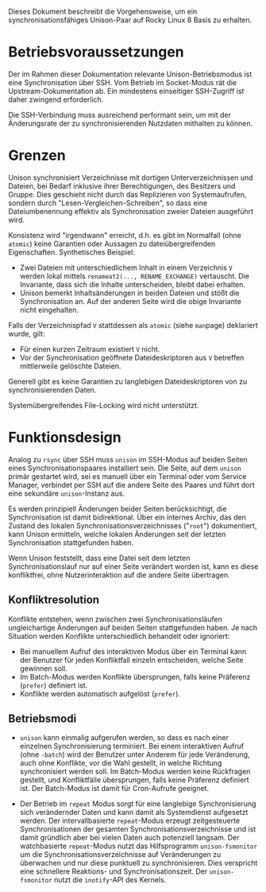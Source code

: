 [//]: # (@pandoc@\newpage@)
Dieses Dokument beschreibt die Vorgehensweise, um ein synchronisationsfähiges
Unison-Paar auf Rocky Linux 8 Basis zu erhalten.

# Betriebsvoraussetzungen

Der im Rahmen dieser Dokumentation relevante Unison-Betriebsmodus ist eine
Synchronisation über SSH. Vom Betrieb im Socket-Modus rät die
Upstream-Dokumentation ab. Ein mindestens einseitiger SSH-Zugriff ist daher
zwingend erforderlich.

Die SSH-Verbindung muss ausreichend performant sein, um mit der Änderungsrate
der zu synchronisierenden Nutzdaten mithalten zu können.

# Grenzen

Unison synchronisiert Verzeichnisse mit dortigen Unterverzeichnissen und
Dateien, bei Bedarf inklusive ihrer Berechtigungen, des Besitzers und Gruppe.
Dies geschieht nicht durch das Replizieren von Systemaufrufen, sondern durch
"Lesen-Vergleichen-Schreiben", so dass eine Dateiumbenennung effektiv als
Synchronisation zweier Dateien ausgeführt wird.

Konsistenz wird "irgendwann" erreicht, d.h. es gibt im Normalfall (ohne
`atomic`) keine Garantien oder Aussagen zu dateiübergreifenden Eigenschaften.
Synthetisches Beispiel:

* Zwei Dateien mit unterschiedlichem Inhalt in einem Verzeichnis `V` werden
  lokal mittels `renameat2(..., RENAME_EXCHANGE)` vertauscht. Die Invariante,
  dass sich die Inhalte unterscheiden, bleibt dabei erhalten.
* Unison bemerkt Inhaltsänderungen in beiden Dateien und stößt die
  Synchronisation an. Auf der anderen Seite wird die obige Invariante nicht
  eingehalten.

Falls der Verzeichnispfad `V` stattdessen als `atomic` (siehe `man`page)
deklariert wurde, gilt:

* Für einen kurzen Zeitraum existiert `V` nicht.
* Vor der Synchronisation geöffnete Dateideskriptoren aus `V` betreffen
  mittlerweile gelöschte Dateien.

Generell gibt es keine Garantien zu langlebigen Dateideskriptoren von zu
synchronisierenden Daten.

Systemübergreifendes File-Locking wird nicht unterstützt.

# Funktionsdesign

Analog zu `rsync` über SSH muss `unison` im SSH-Modus auf beiden Seiten eines
Synchronisationspaares installiert sein. Die Seite, auf dem `unison` primär
gestartet wird, sei es manuell über ein Terminal oder vom Service Manager,
verbindet per SSH auf die andere Seite des Paares und führt dort eine sekundäre
`unison`-Instanz aus.

Es werden prinzipiell Änderungen beider Seiten berücksichtigt, die
Synchronisation ist damit bidirektional. Über ein internes Archiv, das den
Zustand des lokalen Synchronisationsverzeichnisses ("`root`") dokumentiert,
kann Unison ermitteln, welche lokalen Änderungen seit der letzten
Synchronisation stattgefunden haben.

Wenn Unison feststellt, dass eine Datei seit dem letzten Synchronisationslauf
nur auf einer Seite verändert worden ist, kann es diese konfliktfrei, ohne
Nutzerinteraktion auf die andere Seite übertragen.

## Konfliktresolution

Konflikte entstehen, wenn zwischen zwei Synchronisationsläufen ungleichartige
Änderungen auf beiden Seiten stattgefunden haben. Je nach Situation werden
Konflikte unterschiedlich behandelt oder ignoriert:

* Bei manuellem Aufruf des interaktiven Modus über ein Terminal kann der
  Benutzer für jeden Konfliktfall einzeln entscheiden, welche Seite gewinnen
  soll.
* Im Batch-Modus werden Konflikte übersprungen, falls keine Präferenz
  (`prefer`) definiert ist.
* Konflikte werden automatisch aufgelöst (`prefer`).

## Betriebsmodi

* `unison` kann einmalig aufgerufen werden, so dass es nach einer einzelnen
  Synchronisierung terminiert. Bei einem interaktiven Aufruf (ohne `-batch`)
  wird der Benutzer unter Anderem für jede Veränderung, auch ohne Konflikte, vor
  die Wahl gestellt, in welche Richtung synchronisiert werden soll. Im
  Batch-Modus werden keine Rückfragen gestellt, und Konfliktfälle übersprungen,
  falls keine Präferenz definiert ist. Der Batch-Modus ist damit für Cron-Aufrufe
  geeignet.

* Der Betrieb im `repeat` Modus sorgt für eine langlebige Synchronisierung sich
  verändernder Daten und kann damit als Systemdienst aufgesetzt werden.  Der
  intervallbasierte `repeat`-Modus erzeugt zeitgesteuerte Synchronisationen der
  gesamten Synchronisationsverzeichnisse und ist damit gründlich aber bei vielen
  Daten auch potenziell langsam.
  Der watchbasierte `repeat`-Modus nutzt das Hilfsprogramm `unison-fsmonitor`
  um die Synchronisationsverzeichnisse auf Veränderungen zu überwachen und nur
  diese punktuell zu synchronisieren. Dies verspricht eine schnellere Reaktions-
  und Synchronisationszeit. Der `unison-fsmonitor` nutzt die `inotify`-API des
  Kernels.
